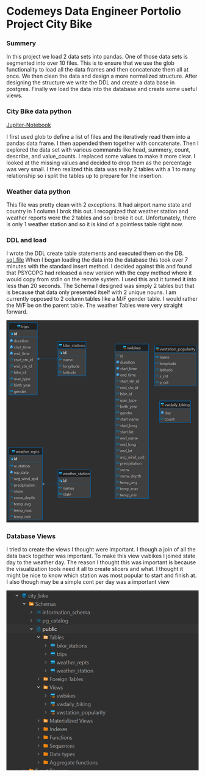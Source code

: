 # Codemeys Data Engineer Portolio Project City Bike

### Summery
In this project we load 2 data sets into pandas. One of those data sets is segmented into over 10 files. This is to ensure that we use the glob functionality to load all the data frames and then concatenate them all at once. We then clean the data and design a more normalized structure. After designing the structure we write the DDL and create a data base in postgres. Finally we load the data into the database and create some useful views.


### City Bike data python
[Jupiter-Notebook](./Data_Processing.ipynb)

I first used glob to define a list of files and the iteratively read them into a pandas data frame. I then appended them together with concatenate. Then I explored the data set with various commands like head, summery, count, describe, and value_counts. I replaced some values to make it more clear. I looked at the missing values and decided to drop them as the percentage was very small. I then realized this data was really 2 tables with a 1 to many relationship so i split the tables up to prepare for the insertion.


### Weather data python
This file was pretty clean with 2 exceptions. It had airport name state and country in 1 column I brok this out. I recognized that weather station and weather reports were the 2 tables and so i broke it out. Unfortunately, there is only 1 weather station and so it is kind of a pointless table right now. 


### DDL and load
I wrote the DDL create table statements and executed them on the DB. [sql_file](./City_bike.sql) When I began loading the data into the database this took over 7 minutes with the standard insert method. I decided against this and found that PSYCOPG had released a new version with the copy method where it would copy from stdin on the remote system. I used this and it turned it into less than 20 seconds. The Schema I designed was simply 2 tables but that is because that data only presented itself with 2 unique nouns. I am currently opposed to 2 column tables like a M/F gender table. I would rather the M/F be on the parent table. The weather Tables were very straight forward.


![ERD](City_Bike_ERD.png)

### Database Views
I tried to create the views I thought were important. I though a join of all the data back together was important. To make this view vwbikes I joined state day to the weather day. The reason I thought this was important is because the visualization tools need it all to create slicers and what. I thought it might be nice to know which station was most popular to start and finish at. I also though may be a simple cont per day was a important view


![dbever](./Dbever.png)
